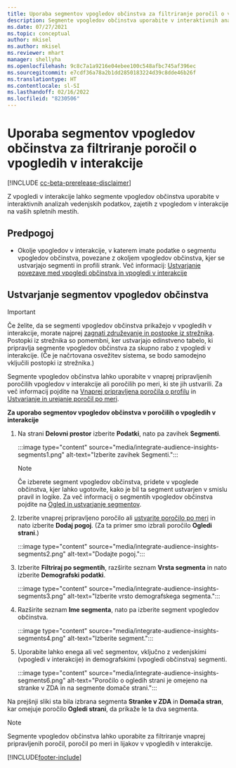 ```yaml
---
title: Uporaba segmentov vpogledov občinstva za filtriranje poročil o vpogledih v interakcije
description: Segmente vpogledov občinstva uporabite v interaktivnih analizah vedenjskih podatkov, zajetih z vpogledom v interakcije na spletnem mestu stranke.
ms.date: 07/27/2021
ms.topic: conceptual
author: mkisel
ms.author: mkisel
ms.reviewer: mhart
manager: shellyha
ms.openlocfilehash: 9c8c7a1a9216e04ebee100c548afbc745af396ec
ms.sourcegitcommit: e7cdf36a78a2b1dd2850183224d39c8dde46b26f
ms.translationtype: HT
ms.contentlocale: sl-SI
ms.lasthandoff: 02/16/2022
ms.locfileid: "8230506"
---
```

# <a name="use-audience-insights-segments-to-filter-engagement-insights-reports"></a>Uporaba segmentov vpogledov občinstva za filtriranje poročil o vpogledih v interakcije

[!INCLUDE [cc-beta-prerelease-disclaimer](includes/cc-beta-prerelease-disclaimer.md)]

Z vpogledi v interakcije lahko segmente vpogledov občinstva uporabite v interaktivnih analizah vedenjskih podatkov, zajetih z vpogledom v interakcije na vaših spletnih mestih.

## <a name="prerequisite"></a>Predpogoj

- Okolje vpogledov v interakcije, v katerem imate podatke o segmentu vpogledov občinstva, povezane z okoljem vpogledov občinstva, kjer se ustvarjajo segmenti in profili strank. Več informacij: [Ustvarjanje povezave med vpogledi občinstva in vpogledi v interakcije](integrate-audience-insights-engagement-insights.md)

## <a name="create-audience-insights-segments"></a>Ustvarjanje segmentov vpogledov občinstva 

> [!IMPORTANT]
> Če želite, da se segmenti vpogledov občinstva prikažejo v vpogledih v interakcije, morate najprej [zagnati združevanje in postopke iz strežnika](../audience-insights/merge-entities.md). Postopki iz strežnika so pomembni, ker ustvarjajo edinstveno tabelo, ki pripravlja segmente vpogledov občinstva za skupno rabo z vpogledi v interakcije. (Če je načrtovana osvežitev sistema, se bodo samodejno vključili postopki iz strežnika.)

Segmente vpogledov občinstva lahko uporabite v vnaprej pripravljenih poročilih vpogledov v interakcije ali poročilih po meri, ki ste jih ustvarili. Za več informacij pojdite na [Vnaprej pripravljena poročila o profilu](profile-reports.md) in [Ustvarjanje in urejanje poročil po meri](custom-reports.md).

**Za uporabo segmentov vpogledov občinstva v poročilih o vpogledih v interakcije**

1. Na strani **Delovni prostor** izberite **Podatki**, nato pa zavihek **Segmenti**.

    :::image type="content" source="media/integrate-audience-insights-segments1.png" alt-text="Izberite zavihek Segmenti.":::

   >[!NOTE]
   > Če izberete segment vpogledov občinstva, pridete v vpoglede občinstva, kjer lahko ugotovite, kako je bil ta segment ustvarjen v smislu pravil in logike. Za več informacij o segmentih vpogledov občinstva pojdite na [Ogled in ustvarjanje segmentov](../audience-insights/segments.md).

2. Izberite vnaprej pripravljeno poročilo ali [ustvarite poročilo po meri](custom-reports.md) in nato izberite **Dodaj pogoj**. (Za ta primer smo izbrali poročilo **Ogledi strani**.)

    :::image type="content" source="media/integrate-audience-insights-segments2.png" alt-text="Dodajte pogoj.":::

3. Izberite **Filtriraj po segmentih**, razširite seznam **Vrsta segmenta** in nato izberite **Demografski podatki**.

    :::image type="content" source="media/integrate-audience-insights-segments3.png" alt-text="Izberite vrsto demografskega segmenta.":::

4. Razširite seznam **Ime segmenta**, nato pa izberite segment vpogledov občinstva.

    :::image type="content" source="media/integrate-audience-insights-segments4.png" alt-text="Izberite segment.":::

5. Uporabite lahko enega ali več segmentov, vključno z vedenjskimi (vpogledi v interakcije) in demografskimi (vpogledi občinstva) segmenti. 

    :::image type="content" source="media/integrate-audience-insights-segments6.png" alt-text="Poročilo o ogledih strani je omejeno na stranke v ZDA in na segmente domače strani.":::

Na prejšnji sliki sta bila izbrana segmenta **Stranke v ZDA** in **Domača stran**, kar omejuje poročilo **Ogledi strani**, da prikaže le ta dva segmenta. 


>[!NOTE]
> Segmente vpogledov občinstva lahko uporabite za filtriranje vnaprej pripravljenih poročil, poročil po meri in lijakov v vpogledih v interakcije. 


[!INCLUDE[footer-include](../includes/footer-banner.md)]
